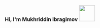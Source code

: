 ### Hi, I'm Mukhriddin Ibragimov <img src="https://media1.giphy.com/media/v1.Y2lkPTc5MGI3NjExajRhNTVpa3RlbDdvZjhvZDEyMHcwb2o5eXB0dzd3ZjN5dXI5dDYzdSZlcD12MV9pbnRlcm5hbF9naWZfYnlfaWQmY3Q9cw/e8vLgKW80EBxLjRWZw/giphy.webp" style="width:50px; margin-top:30px;" >
